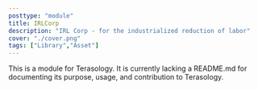 ```yaml
---
posttype: "module" 
title: IRLCorp
description: "IRL Corp - for the industrialized reduction of labor"
cover: "./cover.png"
tags: ["Library","Asset"]
---
```

This is a module for Terasology. It is currently lacking a README.md for documenting its purpose, usage, and contribution to Terasology.